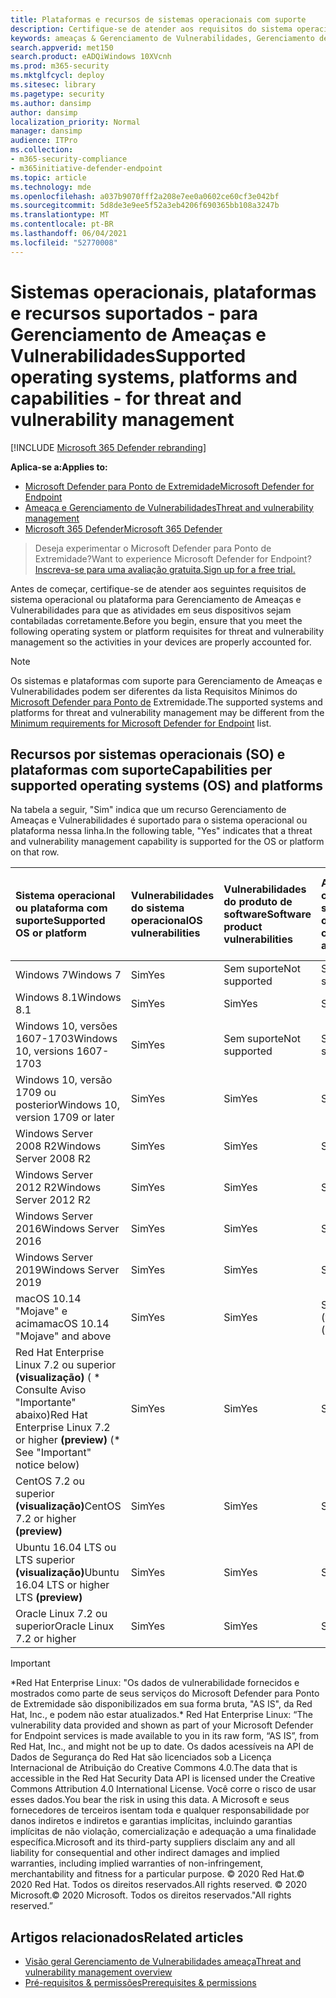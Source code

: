 ```yaml
---
title: Plataformas e recursos de sistemas operacionais com suporte
description: Certifique-se de atender aos requisitos do sistema operacional ou da plataforma para Gerenciamento de Ameaças e Vulnerabilidades, para que as atividades em todos os dispositivos sejam contabiladas corretamente.
keywords: ameaças & Gerenciamento de Vulnerabilidades, Gerenciamento de Ameaças e Vulnerabilidades, sistema operacional, requisitos de plataforma, pré-requisitos, suporte do Microsoft Defender para Endpoint-tvm, Microsoft Defender para Endpoint-tvm, sistemas operacionais com suporte, plataformas com suporte, suporte para linux, suporte para mac
search.appverid: met150
search.product: eADQiWindows 10XVcnh
ms.prod: m365-security
ms.mktglfcycl: deploy
ms.sitesec: library
ms.pagetype: security
ms.author: dansimp
author: dansimp
localization_priority: Normal
manager: dansimp
audience: ITPro
ms.collection:
- m365-security-compliance
- m365initiative-defender-endpoint
ms.topic: article
ms.technology: mde
ms.openlocfilehash: a037b9070fff2a208e7ee0a0602ce60cf3e042bf
ms.sourcegitcommit: 5d8de3e9ee5f52a3eb4206f690365bb108a3247b
ms.translationtype: MT
ms.contentlocale: pt-BR
ms.lasthandoff: 06/04/2021
ms.locfileid: "52770008"
---
```

# <a name="supported-operating-systems-platforms-and-capabilities---for-threat-and-vulnerability-management"></a><span data-ttu-id="e9609-104">Sistemas operacionais, plataformas e recursos suportados - para Gerenciamento de Ameaças e Vulnerabilidades</span><span class="sxs-lookup"><span data-stu-id="e9609-104">Supported operating systems, platforms and capabilities - for threat and vulnerability management</span></span>

[!INCLUDE [Microsoft 365 Defender rebranding](../../includes/microsoft-defender.md)]

<span data-ttu-id="e9609-105">**Aplica-se a:**</span><span class="sxs-lookup"><span data-stu-id="e9609-105">**Applies to:**</span></span>

- [<span data-ttu-id="e9609-106">Microsoft Defender para Ponto de Extremidade</span><span class="sxs-lookup"><span data-stu-id="e9609-106">Microsoft Defender for Endpoint</span></span>](https://go.microsoft.com/fwlink/?linkid=2154037)
- [<span data-ttu-id="e9609-107">Ameaça e Gerenciamento de Vulnerabilidades</span><span class="sxs-lookup"><span data-stu-id="e9609-107">Threat and vulnerability management</span></span>](next-gen-threat-and-vuln-mgt.md)
- [<span data-ttu-id="e9609-108">Microsoft 365 Defender</span><span class="sxs-lookup"><span data-stu-id="e9609-108">Microsoft 365 Defender</span></span>](https://go.microsoft.com/fwlink/?linkid=2118804)

><span data-ttu-id="e9609-109">Deseja experimentar o Microsoft Defender para Ponto de Extremidade?</span><span class="sxs-lookup"><span data-stu-id="e9609-109">Want to experience Microsoft Defender for Endpoint?</span></span> [<span data-ttu-id="e9609-110">Inscreva-se para uma avaliação gratuita.</span><span class="sxs-lookup"><span data-stu-id="e9609-110">Sign up for a free trial.</span></span>](https://www.microsoft.com/microsoft-365/windows/microsoft-defender-atp?ocid=docs-wdatp-portaloverview-abovefoldlink)

<span data-ttu-id="e9609-111">Antes de começar, certifique-se de atender aos seguintes requisitos de sistema operacional ou plataforma para Gerenciamento de Ameaças e Vulnerabilidades para que as atividades em seus dispositivos sejam contabiladas corretamente.</span><span class="sxs-lookup"><span data-stu-id="e9609-111">Before you begin, ensure that you meet the following operating system or platform requisites for threat and vulnerability management so the activities in your devices are properly accounted for.</span></span>

>[!NOTE]
><span data-ttu-id="e9609-112">Os sistemas e plataformas com suporte para Gerenciamento de Ameaças e Vulnerabilidades podem ser diferentes da lista Requisitos Mínimos do [Microsoft Defender para Ponto de](minimum-requirements.md) Extremidade.</span><span class="sxs-lookup"><span data-stu-id="e9609-112">The supported systems and platforms for threat and vulnerability management may be different from the [Minimum requirements for Microsoft Defender for Endpoint](minimum-requirements.md) list.</span></span>

## <a name="capabilities-per-supported-operating-systems-os-and-platforms"></a><span data-ttu-id="e9609-113">Recursos por sistemas operacionais (SO) e plataformas com suporte</span><span class="sxs-lookup"><span data-stu-id="e9609-113">Capabilities per supported operating systems (OS) and platforms</span></span>

<span data-ttu-id="e9609-114">Na tabela a seguir, "Sim" indica que um recurso Gerenciamento de Ameaças e Vulnerabilidades é suportado para o sistema operacional ou plataforma nessa linha.</span><span class="sxs-lookup"><span data-stu-id="e9609-114">In the following table, "Yes" indicates that a threat and vulnerability management capability is supported for the OS or platform on that row.</span></span>

<span data-ttu-id="e9609-115">Sistema operacional ou plataforma com suporte</span><span class="sxs-lookup"><span data-stu-id="e9609-115">Supported OS or platform</span></span> | <span data-ttu-id="e9609-116">Vulnerabilidades do sistema operacional</span><span class="sxs-lookup"><span data-stu-id="e9609-116">OS vulnerabilities</span></span> | <span data-ttu-id="e9609-117">Vulnerabilidades do produto de software</span><span class="sxs-lookup"><span data-stu-id="e9609-117">Software product vulnerabilities</span></span> | <span data-ttu-id="e9609-118">Avaliação de configuração do sistema operacional</span><span class="sxs-lookup"><span data-stu-id="e9609-118">OS configuration assessment</span></span> | <span data-ttu-id="e9609-119">Avaliação de configuração de controles de segurança</span><span class="sxs-lookup"><span data-stu-id="e9609-119">Security controls configuration assessment</span></span> | <span data-ttu-id="e9609-120">Avaliação de configuração de produto de software</span><span class="sxs-lookup"><span data-stu-id="e9609-120">Software product configuration assessment</span></span>
:---|:---|:---|:---|:---|:---
<span data-ttu-id="e9609-121">Windows 7</span><span class="sxs-lookup"><span data-stu-id="e9609-121">Windows 7</span></span> | <span data-ttu-id="e9609-122">Sim</span><span class="sxs-lookup"><span data-stu-id="e9609-122">Yes</span></span> | <span data-ttu-id="e9609-123">Sem suporte</span><span class="sxs-lookup"><span data-stu-id="e9609-123">Not supported</span></span> | <span data-ttu-id="e9609-124">Sem suporte</span><span class="sxs-lookup"><span data-stu-id="e9609-124">Not supported</span></span> | <span data-ttu-id="e9609-125">Sem suporte</span><span class="sxs-lookup"><span data-stu-id="e9609-125">Not supported</span></span> | <span data-ttu-id="e9609-126">Sem suporte</span><span class="sxs-lookup"><span data-stu-id="e9609-126">Not supported</span></span>
<span data-ttu-id="e9609-127">Windows 8.1</span><span class="sxs-lookup"><span data-stu-id="e9609-127">Windows 8.1</span></span> | <span data-ttu-id="e9609-128">Sim</span><span class="sxs-lookup"><span data-stu-id="e9609-128">Yes</span></span> | <span data-ttu-id="e9609-129">Sim</span><span class="sxs-lookup"><span data-stu-id="e9609-129">Yes</span></span> | <span data-ttu-id="e9609-130">Sim</span><span class="sxs-lookup"><span data-stu-id="e9609-130">Yes</span></span> | <span data-ttu-id="e9609-131">Sim</span><span class="sxs-lookup"><span data-stu-id="e9609-131">Yes</span></span>| <span data-ttu-id="e9609-132">Sim</span><span class="sxs-lookup"><span data-stu-id="e9609-132">Yes</span></span>
<span data-ttu-id="e9609-133">Windows 10, versões 1607-1703</span><span class="sxs-lookup"><span data-stu-id="e9609-133">Windows 10, versions 1607-1703</span></span> | <span data-ttu-id="e9609-134">Sim</span><span class="sxs-lookup"><span data-stu-id="e9609-134">Yes</span></span>  | <span data-ttu-id="e9609-135">Sem suporte</span><span class="sxs-lookup"><span data-stu-id="e9609-135">Not supported</span></span> | <span data-ttu-id="e9609-136">Sem suporte</span><span class="sxs-lookup"><span data-stu-id="e9609-136">Not supported</span></span> | <span data-ttu-id="e9609-137">Sem suporte</span><span class="sxs-lookup"><span data-stu-id="e9609-137">Not supported</span></span> | <span data-ttu-id="e9609-138">Sem suporte</span><span class="sxs-lookup"><span data-stu-id="e9609-138">Not supported</span></span>
<span data-ttu-id="e9609-139">Windows 10, versão 1709 ou posterior</span><span class="sxs-lookup"><span data-stu-id="e9609-139">Windows 10, version 1709 or later</span></span> | <span data-ttu-id="e9609-140">Sim</span><span class="sxs-lookup"><span data-stu-id="e9609-140">Yes</span></span> | <span data-ttu-id="e9609-141">Sim</span><span class="sxs-lookup"><span data-stu-id="e9609-141">Yes</span></span> | <span data-ttu-id="e9609-142">Sim</span><span class="sxs-lookup"><span data-stu-id="e9609-142">Yes</span></span> | <span data-ttu-id="e9609-143">Sim</span><span class="sxs-lookup"><span data-stu-id="e9609-143">Yes</span></span> | <span data-ttu-id="e9609-144">Sim</span><span class="sxs-lookup"><span data-stu-id="e9609-144">Yes</span></span>
<span data-ttu-id="e9609-145">Windows Server 2008 R2</span><span class="sxs-lookup"><span data-stu-id="e9609-145">Windows Server 2008 R2</span></span> | <span data-ttu-id="e9609-146">Sim</span><span class="sxs-lookup"><span data-stu-id="e9609-146">Yes</span></span> | <span data-ttu-id="e9609-147">Sim</span><span class="sxs-lookup"><span data-stu-id="e9609-147">Yes</span></span> | <span data-ttu-id="e9609-148">Sim</span><span class="sxs-lookup"><span data-stu-id="e9609-148">Yes</span></span> | <span data-ttu-id="e9609-149">Sim</span><span class="sxs-lookup"><span data-stu-id="e9609-149">Yes</span></span> | <span data-ttu-id="e9609-150">Sim</span><span class="sxs-lookup"><span data-stu-id="e9609-150">Yes</span></span>
<span data-ttu-id="e9609-151">Windows Server 2012 R2</span><span class="sxs-lookup"><span data-stu-id="e9609-151">Windows Server 2012 R2</span></span> | <span data-ttu-id="e9609-152">Sim</span><span class="sxs-lookup"><span data-stu-id="e9609-152">Yes</span></span> | <span data-ttu-id="e9609-153">Sim</span><span class="sxs-lookup"><span data-stu-id="e9609-153">Yes</span></span> | <span data-ttu-id="e9609-154">Sim</span><span class="sxs-lookup"><span data-stu-id="e9609-154">Yes</span></span> | <span data-ttu-id="e9609-155">Sim</span><span class="sxs-lookup"><span data-stu-id="e9609-155">Yes</span></span> | <span data-ttu-id="e9609-156">Sim</span><span class="sxs-lookup"><span data-stu-id="e9609-156">Yes</span></span>
<span data-ttu-id="e9609-157">Windows Server 2016</span><span class="sxs-lookup"><span data-stu-id="e9609-157">Windows Server 2016</span></span> | <span data-ttu-id="e9609-158">Sim</span><span class="sxs-lookup"><span data-stu-id="e9609-158">Yes</span></span> | <span data-ttu-id="e9609-159">Sim</span><span class="sxs-lookup"><span data-stu-id="e9609-159">Yes</span></span> | <span data-ttu-id="e9609-160">Sim</span><span class="sxs-lookup"><span data-stu-id="e9609-160">Yes</span></span> | <span data-ttu-id="e9609-161">Sim</span><span class="sxs-lookup"><span data-stu-id="e9609-161">Yes</span></span> | <span data-ttu-id="e9609-162">Sim</span><span class="sxs-lookup"><span data-stu-id="e9609-162">Yes</span></span>
<span data-ttu-id="e9609-163">Windows Server 2019</span><span class="sxs-lookup"><span data-stu-id="e9609-163">Windows Server 2019</span></span> | <span data-ttu-id="e9609-164">Sim</span><span class="sxs-lookup"><span data-stu-id="e9609-164">Yes</span></span> | <span data-ttu-id="e9609-165">Sim</span><span class="sxs-lookup"><span data-stu-id="e9609-165">Yes</span></span> | <span data-ttu-id="e9609-166">Sim</span><span class="sxs-lookup"><span data-stu-id="e9609-166">Yes</span></span> | <span data-ttu-id="e9609-167">Sim</span><span class="sxs-lookup"><span data-stu-id="e9609-167">Yes</span></span> | <span data-ttu-id="e9609-168">Sim</span><span class="sxs-lookup"><span data-stu-id="e9609-168">Yes</span></span>
<span data-ttu-id="e9609-169">macOS 10.14 "Mojave" e acima</span><span class="sxs-lookup"><span data-stu-id="e9609-169">macOS 10.14 "Mojave" and above</span></span> | <span data-ttu-id="e9609-170">Sim</span><span class="sxs-lookup"><span data-stu-id="e9609-170">Yes</span></span> | <span data-ttu-id="e9609-171">Sim</span><span class="sxs-lookup"><span data-stu-id="e9609-171">Yes</span></span> | <span data-ttu-id="e9609-172">Sim (visualização)</span><span class="sxs-lookup"><span data-stu-id="e9609-172">Yes (preview)</span></span> | <span data-ttu-id="e9609-173">Sim (visualização)</span><span class="sxs-lookup"><span data-stu-id="e9609-173">Yes (preview)</span></span> | <span data-ttu-id="e9609-174">Sim (visualização)</span><span class="sxs-lookup"><span data-stu-id="e9609-174">Yes (preview)</span></span>
<span data-ttu-id="e9609-175">Red Hat Enterprise Linux 7.2 ou superior **(visualização)** ( \* Consulte Aviso "Importante" abaixo)</span><span class="sxs-lookup"><span data-stu-id="e9609-175">Red Hat Enterprise Linux 7.2 or higher **(preview)** (\* See "Important" notice below)</span></span> | <span data-ttu-id="e9609-176">Sim</span><span class="sxs-lookup"><span data-stu-id="e9609-176">Yes</span></span> | <span data-ttu-id="e9609-177">Sim</span><span class="sxs-lookup"><span data-stu-id="e9609-177">Yes</span></span> | <span data-ttu-id="e9609-178">Sim</span><span class="sxs-lookup"><span data-stu-id="e9609-178">Yes</span></span> | <span data-ttu-id="e9609-179">Sim</span><span class="sxs-lookup"><span data-stu-id="e9609-179">Yes</span></span> | <span data-ttu-id="e9609-180">Sim</span><span class="sxs-lookup"><span data-stu-id="e9609-180">Yes</span></span>
<span data-ttu-id="e9609-181">CentOS 7.2 ou superior **(visualização)**</span><span class="sxs-lookup"><span data-stu-id="e9609-181">CentOS 7.2 or higher **(preview)**</span></span> | <span data-ttu-id="e9609-182">Sim</span><span class="sxs-lookup"><span data-stu-id="e9609-182">Yes</span></span> | <span data-ttu-id="e9609-183">Sim</span><span class="sxs-lookup"><span data-stu-id="e9609-183">Yes</span></span> | <span data-ttu-id="e9609-184">Sim</span><span class="sxs-lookup"><span data-stu-id="e9609-184">Yes</span></span> | <span data-ttu-id="e9609-185">Sim</span><span class="sxs-lookup"><span data-stu-id="e9609-185">Yes</span></span> | <span data-ttu-id="e9609-186">Sim</span><span class="sxs-lookup"><span data-stu-id="e9609-186">Yes</span></span>
<span data-ttu-id="e9609-187">Ubuntu 16.04 LTS ou LTS superior **(visualização)**</span><span class="sxs-lookup"><span data-stu-id="e9609-187">Ubuntu 16.04 LTS or higher LTS **(preview)**</span></span> | <span data-ttu-id="e9609-188">Sim</span><span class="sxs-lookup"><span data-stu-id="e9609-188">Yes</span></span> | <span data-ttu-id="e9609-189">Sim</span><span class="sxs-lookup"><span data-stu-id="e9609-189">Yes</span></span> | <span data-ttu-id="e9609-190">Sim</span><span class="sxs-lookup"><span data-stu-id="e9609-190">Yes</span></span> | <span data-ttu-id="e9609-191">Sim</span><span class="sxs-lookup"><span data-stu-id="e9609-191">Yes</span></span> | <span data-ttu-id="e9609-192">Sim</span><span class="sxs-lookup"><span data-stu-id="e9609-192">Yes</span></span>
<span data-ttu-id="e9609-193">Oracle Linux 7.2 ou superior</span><span class="sxs-lookup"><span data-stu-id="e9609-193">Oracle Linux 7.2 or higher</span></span> | <span data-ttu-id="e9609-194">Sim</span><span class="sxs-lookup"><span data-stu-id="e9609-194">Yes</span></span> | <span data-ttu-id="e9609-195">Sim</span><span class="sxs-lookup"><span data-stu-id="e9609-195">Yes</span></span> | <span data-ttu-id="e9609-196">Sim</span><span class="sxs-lookup"><span data-stu-id="e9609-196">Yes</span></span> | <span data-ttu-id="e9609-197">Sim</span><span class="sxs-lookup"><span data-stu-id="e9609-197">Yes</span></span> | <span data-ttu-id="e9609-198">Sim</span><span class="sxs-lookup"><span data-stu-id="e9609-198">Yes</span></span>

>[!IMPORTANT]
> <span data-ttu-id="e9609-199">\*Red Hat Enterprise Linux: "Os dados de vulnerabilidade fornecidos e mostrados como parte de seus serviços do Microsoft Defender para Ponto de Extremidade são disponibilizados em sua forma bruta, "AS IS", da Red Hat, Inc., e podem não estar atualizados.</span><span class="sxs-lookup"><span data-stu-id="e9609-199">\* Red Hat Enterprise Linux: “The vulnerability data provided and shown as part of your Microsoft Defender for Endpoint services is made available to you in its raw form, “AS IS”, from Red Hat, Inc., and might not be up to date.</span></span> <span data-ttu-id="e9609-200">Os dados acessíveis na API de Dados de Segurança do Red Hat são licenciados sob a Licença Internacional de Atribuição do Creative Commons 4.0.</span><span class="sxs-lookup"><span data-stu-id="e9609-200">The data that is accessible in the Red Hat Security Data API is licensed under the Creative Commons Attribution 4.0 International License.</span></span> <span data-ttu-id="e9609-201">Você corre o risco de usar esses dados.</span><span class="sxs-lookup"><span data-stu-id="e9609-201">You bear the risk in using this data.</span></span> <span data-ttu-id="e9609-202">A Microsoft e seus fornecedores de terceiros isentam toda e qualquer responsabilidade por danos indiretos e indiretos e garantias implícitas, incluindo garantias implícitas de não violação, comercialização e adequação a uma finalidade específica.</span><span class="sxs-lookup"><span data-stu-id="e9609-202">Microsoft and its third-party suppliers disclaim any and all liability for consequential and other indirect damages and implied warranties, including implied warranties of non-infringement, merchantability and fitness for a particular purpose.</span></span> <span data-ttu-id="e9609-203">© 2020 Red Hat.</span><span class="sxs-lookup"><span data-stu-id="e9609-203">© 2020 Red Hat.</span></span> <span data-ttu-id="e9609-204">Todos os direitos reservados.</span><span class="sxs-lookup"><span data-stu-id="e9609-204">All rights reserved.</span></span> <span data-ttu-id="e9609-205">© 2020 Microsoft.</span><span class="sxs-lookup"><span data-stu-id="e9609-205">© 2020 Microsoft.</span></span> <span data-ttu-id="e9609-206">Todos os direitos reservados."</span><span class="sxs-lookup"><span data-stu-id="e9609-206">All rights reserved.”</span></span>

## <a name="related-articles"></a><span data-ttu-id="e9609-207">Artigos relacionados</span><span class="sxs-lookup"><span data-stu-id="e9609-207">Related articles</span></span>

- [<span data-ttu-id="e9609-208">Visão geral Gerenciamento de Vulnerabilidades ameaça</span><span class="sxs-lookup"><span data-stu-id="e9609-208">Threat and vulnerability management overview</span></span>](next-gen-threat-and-vuln-mgt.md)
- [<span data-ttu-id="e9609-209">Pré-requisitos & permissões</span><span class="sxs-lookup"><span data-stu-id="e9609-209">Prerequisites & permissions</span></span>](tvm-prerequisites.md)
